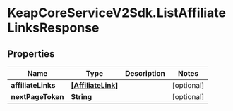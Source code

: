 # KeapCoreServiceV2Sdk.ListAffiliateLinksResponse

## Properties

Name | Type | Description | Notes
------------ | ------------- | ------------- | -------------
**affiliateLinks** | [**[AffiliateLink]**](AffiliateLink.md) |  | [optional] 
**nextPageToken** | **String** |  | [optional] 


